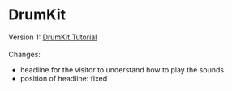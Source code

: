 # DrumKit
Version 1: <a href="https://www.youtube.com/watch?v=VuN8qwZoego">DrumKit Tutorial</a><br><br>
Changes: <br>
- headline for the visitor to understand how to play the sounds<br>
- position of headline: fixed
